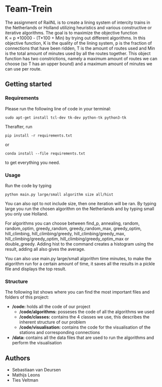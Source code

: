 # Team-Trein

The assignment of RailNL is to create a lining system of intercity trains in the Netherlands or Holland utilizing heuristics and various constructive or iterative algorithms. 
The goal is to maximize the objective function    
K = p \*10000 - (T\*100 + Min) by trying out different algorithms. In this objective function, K is the quality of the lining system, 
p is the fraction of connections that have been ridden, T is the amount of routes used and Min is the total amount of minutes used by all the routes together. This object function has two 
constrictions, namely a maximum amount of routes we can choose (so T has an upper bound) and a maximum amount of minutes we can use per route.

## Getting started
### Requirements
Please run the following line of code in your terminal:
```
sudo apt-get install tcl-dev tk-dev python-tk python3-tk
```
Therafter, run
```
pip install -r requirements.txt
```
or
```
conda install --file requirements.txt
```
to get everything you need.

### Usage
Run the code by typing 
```
python main.py large/small algorithm size all/hist
```
You can also opt to not include size, then one iteration will be ran.
By typing large you run the chosen algorithm on the Netherlands and by typing small you only use Holland. 

For algorithms you can choose
between find_p, annealing, random, random_optim, greedy_random, greedy_random_max, greedy_optim, hill_climbing, hill_climbing/greedy,
hill_climbing/greedy_max, hill_climbing/greedy_optim, hill_climbing/greedy_optim_max or double_greedy. 
Adding hist to the command creates a histogram using the result, adding all also gives the average.

You can also use main.py large/small algorithm time minutes, to make the algorithm run for a certain amount of time, it saves all the results in a pickle file and displays the top result.

### Structure
The following list shows where you can find the most important files and folders of this project:
- **/code:** holds all the code of our project
    - **/code/algorithms:** posseses the code of all the algorithms we used
    - **/code/classes:** contains the 4 classes we use, this describes the inherent structure of our problem
    - **/code/visualisation:** contains the code for the visualisation of the stations and corresponding connections
- **/data:** contains all the data files that are used to run the algorithms and perform the visualisation

## Authors
- Sebastiaan van Deursen
- Mathijs Leons
- Ties Veltman